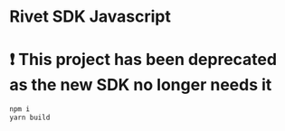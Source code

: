 # Rivet SDK Javascript

# ❗️ This project has been deprecated as the new SDK no longer needs it

```bash
npm i
yarn build
```
